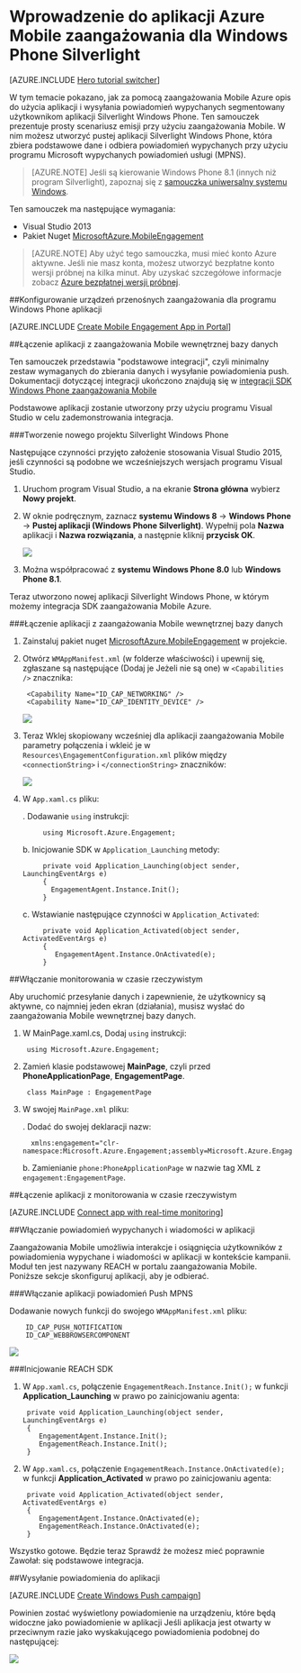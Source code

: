 <properties
    pageTitle="Wprowadzenie do aplikacji Azure Mobile zaangażowania dla Windows Phone Silverlight"
    description="Dowiedz się, jak za pomocą zaangażowania Mobile Azure analizy i wypychanych powiadomień dla aplikacji Silverlight Windows Phone."
    services="mobile-engagement"
    documentationCenter="windows"
    authors="piyushjo"
    manager="dwrede"
    editor="" />

<tags
    ms.service="mobile-engagement"
    ms.workload="mobile"
    ms.tgt_pltfrm="mobile-windows-phone"
    ms.devlang="dotnet"
    ms.topic="hero-article"
    ms.date="08/19/2016"
    ms.author="piyushjo" />

# <a name="get-started-with-azure-mobile-engagement-for-windows-phone-silverlight-apps"></a>Wprowadzenie do aplikacji Azure Mobile zaangażowania dla Windows Phone Silverlight

[AZURE.INCLUDE [Hero tutorial switcher](../../includes/mobile-engagement-hero-tutorial-switcher.md)]

W tym temacie pokazano, jak za pomocą zaangażowania Mobile Azure opis do użycia aplikacji i wysyłania powiadomień wypychanych segmentowany użytkownikom aplikacji Silverlight Windows Phone.
Ten samouczek prezentuje prosty scenariusz emisji przy użyciu zaangażowania Mobile. W nim możesz utworzyć pustej aplikacji Silverlight Windows Phone, która zbiera podstawowe dane i odbiera powiadomień wypychanych przy użyciu programu Microsoft wypychanych powiadomień usługi (MPNS).

> [AZURE.NOTE] Jeśli są kierowanie Windows Phone 8.1 (innych niż program Silverlight), zapoznaj się z [samouczka uniwersalny systemu Windows](mobile-engagement-windows-store-dotnet-get-started.md).

Ten samouczek ma następujące wymagania:

+ Visual Studio 2013
+ Pakiet Nuget [MicrosoftAzure.MobileEngagement]

> [AZURE.NOTE] Aby użyć tego samouczka, musi mieć konto Azure aktywne. Jeśli nie masz konta, możesz utworzyć bezpłatne konto wersji próbnej na kilka minut. Aby uzyskać szczegółowe informacje zobacz [Azure bezpłatnej wersji próbnej](https://azure.microsoft.com/pricing/free-trial/?WT.mc_id=A0E0E5C02&amp;returnurl=http%3A%2F%2Fazure.microsoft.com%2Fen-us%2Fdocumentation%2Farticles%2Fmobile-engagement-windows-phone-get-started).

##<a id="setup-azme"></a>Konfigurowanie urządzeń przenośnych zaangażowania dla programu Windows Phone aplikacji

[AZURE.INCLUDE [Create Mobile Engagement App in Portal](../../includes/mobile-engagement-create-app-in-portal-new.md)]

##<a id="connecting-app"></a>Łączenie aplikacji z zaangażowania Mobile wewnętrznej bazy danych

Ten samouczek przedstawia "podstawowe integracji", czyli minimalny zestaw wymaganych do zbierania danych i wysyłanie powiadomienia push. Dokumentacji dotyczącej integracji ukończono znajdują się w [integracji SDK Windows Phone zaangażowania Mobile](mobile-engagement-windows-phone-sdk-overview.md)

Podstawowe aplikacji zostanie utworzony przy użyciu programu Visual Studio w celu zademonstrowania integracja.

###<a name="create-a-new-windows-phone-silverlight-project"></a>Tworzenie nowego projektu Silverlight Windows Phone

Następujące czynności przyjęto założenie stosowania Visual Studio 2015, jeśli czynności są podobne we wcześniejszych wersjach programu Visual Studio. 

1. Uruchom program Visual Studio, a na ekranie **Strona główna** wybierz **Nowy projekt**.

2. W oknie podręcznym, zaznacz **systemu Windows 8** -> **Windows Phone** -> **Pustej aplikacji (Windows Phone Silverlight)**. Wypełnij pola **Nazwa** aplikacji i **Nazwa rozwiązania**, a następnie kliknij **przycisk OK**.

    ![][1]

3. Można współpracować z **systemu Windows Phone 8.0** lub **Windows Phone 8.1**.

Teraz utworzono nowej aplikacji Silverlight Windows Phone, w którym możemy integracja SDK zaangażowania Mobile Azure.

###<a name="connect-your-app-to-the-mobile-engagement-backend"></a>Łączenie aplikacji z zaangażowania Mobile wewnętrznej bazy danych

1. Zainstaluj pakiet nuget [MicrosoftAzure.MobileEngagement] w projekcie.

2. Otwórz `WMAppManifest.xml` (w folderze właściwości) i upewnij się, zgłaszane są następujące (Dodaj je Jeżeli nie są one) w `<Capabilities />` znacznika:

        <Capability Name="ID_CAP_NETWORKING" />
        <Capability Name="ID_CAP_IDENTITY_DEVICE" />

    ![][2]

3. Teraz Wklej skopiowany wcześniej dla aplikacji zaangażowania Mobile parametry połączenia i wkleić je w `Resources\EngagementConfiguration.xml` plików między `<connectionString>` i `</connectionString>` znaczników:

    ![][3]

4. W `App.xaml.cs` pliku:

    . Dodawanie `using` instrukcji:

            using Microsoft.Azure.Engagement;

    b. Inicjowanie SDK w `Application_Launching` metody:

            private void Application_Launching(object sender, LaunchingEventArgs e)
            {
              EngagementAgent.Instance.Init();
            }

    c. Wstawianie następujące czynności w `Application_Activated`:

            private void Application_Activated(object sender, ActivatedEventArgs e)
            {
               EngagementAgent.Instance.OnActivated(e);
            }

##<a id="monitor"></a>Włączanie monitorowania w czasie rzeczywistym

Aby uruchomić przesyłanie danych i zapewnienie, że użytkownicy są aktywne, co najmniej jeden ekran (działania), musisz wysłać do zaangażowania Mobile wewnętrznej bazy danych.

1. W MainPage.xaml.cs, Dodaj `using` instrukcji:

        using Microsoft.Azure.Engagement;

2. Zamień klasie podstawowej **MainPage**, czyli przed **PhoneApplicationPage**, **EngagementPage**.

        class MainPage : EngagementPage 
    
3. W swojej `MainPage.xml` pliku:

    . Dodać do swojej deklaracji nazw:

         xmlns:engagement="clr-namespace:Microsoft.Azure.Engagement;assembly=Microsoft.Azure.Engagement.EngagementAgent.WP"

    b. Zamienianie `phone:PhoneApplicationPage` w nazwie tag XML z `engagement:EngagementPage`.

##<a id="monitor"></a>Łączenie aplikacji z monitorowania w czasie rzeczywistym

[AZURE.INCLUDE [Connect app with real-time monitoring](../../includes/mobile-engagement-connect-app-with-monitor.md)]

##<a id="integrate-push"></a>Włączanie powiadomień wypychanych i wiadomości w aplikacji

Zaangażowania Mobile umożliwia interakcje i osiągnięcia użytkowników z powiadomienia wypychane i wiadomości w aplikacji w kontekście kampanii. Moduł ten jest nazywany REACH w portalu zaangażowania Mobile.
Poniższe sekcje skonfiguruj aplikacji, aby je odbierać.

###<a name="enable-your-app-to-receive-mpns-push-notifications"></a>Włączanie aplikacji powiadomień Push MPNS

Dodawanie nowych funkcji do swojego `WMAppManifest.xml` pliku:

        ID_CAP_PUSH_NOTIFICATION
        ID_CAP_WEBBROWSERCOMPONENT

   ![][5]

###<a name="initialize-the-reach-sdk"></a>Inicjowanie REACH SDK

1. W `App.xaml.cs`, połączenie `EngagementReach.Instance.Init();` w funkcji **Application_Launching** w prawo po zainicjowaniu agenta:

        private void Application_Launching(object sender, LaunchingEventArgs e)
        {
           EngagementAgent.Instance.Init();
           EngagementReach.Instance.Init();
        }

2. W `App.xaml.cs`, połączenie `EngagementReach.Instance.OnActivated(e);` w funkcji **Application_Activated** w prawo po zainicjowaniu agenta:

        private void Application_Activated(object sender, ActivatedEventArgs e)
        {
           EngagementAgent.Instance.OnActivated(e);
           EngagementReach.Instance.OnActivated(e);
        }

Wszystko gotowe. Będzie teraz Sprawdź że możesz mieć poprawnie Zawołał: się podstawowe integracja.

##<a id="send"></a>Wysyłanie powiadomienia do aplikacji

[AZURE.INCLUDE [Create Windows Push campaign](../../includes/mobile-engagement-windows-push-campaign.md)]

Powinien zostać wyświetlony powiadomienie na urządzeniu, które będą widoczne jako powiadomienie w aplikacji Jeśli aplikacja jest otwarty w przeciwnym razie jako wyskakującego powiadomienia podobnej do następującej: 

![][6]

<!-- URLs. -->
[MicrosoftAzure.MobileEngagement]: http://go.microsoft.com/?linkid=9874664
[Mobile Engagement Windows Phone SDK documentation]: ../mobile-engagement-windows-phone-integrate-engagement/

<!-- Images. -->
[1]: ./media/mobile-engagement-windows-phone-get-started/project-properties.png
[2]: ./media/mobile-engagement-windows-phone-get-started/wmappmanifest-capabilities.png
[3]: ./media/mobile-engagement-windows-phone-get-started/add-connection-string.png
[5]: ./media/mobile-engagement-windows-phone-get-started/reach-capabilities.png
[6]: ./media/mobile-engagement-windows-phone-get-started/push-screenshot.png
